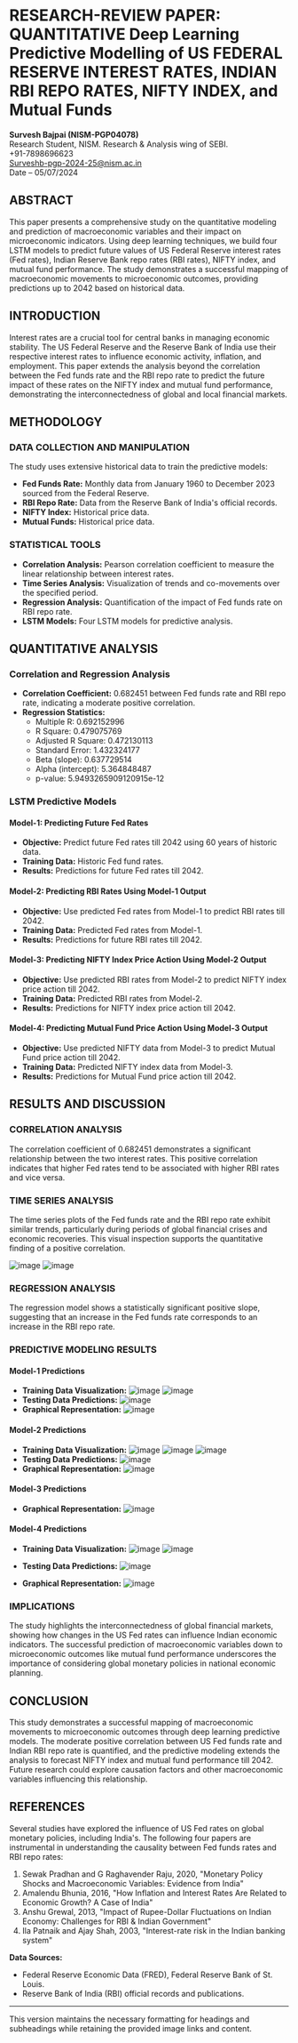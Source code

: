 # RESEARCH-REVIEW PAPER: QUANTITATIVE Deep Learning Predictive Modelling of US FEDERAL RESERVE INTEREST RATES, INDIAN RBI REPO RATES, NIFTY INDEX, and Mutual Funds

**Survesh Bajpai (NISM-PGP04078)**  
Research Student, NISM. Research & Analysis wing of SEBI.  
+91-7898696623  
Surveshb-pgp-2024-25@nism.ac.in  
Date – 05/07/2024

## ABSTRACT
This paper presents a comprehensive study on the quantitative modeling and prediction of macroeconomic variables and their impact on microeconomic indicators. Using deep learning techniques, we build four LSTM models to predict future values of US Federal Reserve interest rates (Fed rates), Indian Reserve Bank repo rates (RBI rates), NIFTY index, and mutual fund performance. The study demonstrates a successful mapping of macroeconomic movements to microeconomic outcomes, providing predictions up to 2042 based on historical data.

## INTRODUCTION
Interest rates are a crucial tool for central banks in managing economic stability. The US Federal Reserve and the Reserve Bank of India use their respective interest rates to influence economic activity, inflation, and employment. This paper extends the analysis beyond the correlation between the Fed funds rate and the RBI repo rate to predict the future impact of these rates on the NIFTY index and mutual fund performance, demonstrating the interconnectedness of global and local financial markets.

## METHODOLOGY

### DATA COLLECTION AND MANIPULATION
The study uses extensive historical data to train the predictive models:
- **Fed Funds Rate:** Monthly data from January 1960 to December 2023 sourced from the Federal Reserve.
- **RBI Repo Rate:** Data from the Reserve Bank of India's official records.
- **NIFTY Index:** Historical price data.
- **Mutual Funds:** Historical price data.

### STATISTICAL TOOLS
- **Correlation Analysis:** Pearson correlation coefficient to measure the linear relationship between interest rates.
- **Time Series Analysis:** Visualization of trends and co-movements over the specified period.
- **Regression Analysis:** Quantification of the impact of Fed funds rate on RBI repo rate.
- **LSTM Models:** Four LSTM models for predictive analysis.

## QUANTITATIVE ANALYSIS

### Correlation and Regression Analysis
- **Correlation Coefficient:** 0.682451 between Fed funds rate and RBI repo rate, indicating a moderate positive correlation.
- **Regression Statistics:**
  - Multiple R: 0.692152996
  - R Square: 0.479075769
  - Adjusted R Square: 0.472130113
  - Standard Error: 1.432324177
  - Beta (slope): 0.637729514
  - Alpha (intercept): 5.364848487
  - p-value: 5.9493265909120915e-12

### LSTM Predictive Models

#### Model-1: Predicting Future Fed Rates
- **Objective:** Predict future Fed rates till 2042 using 60 years of historic data.
- **Training Data:** Historic Fed fund rates.
- **Results:** Predictions for future Fed rates till 2042.

#### Model-2: Predicting RBI Rates Using Model-1 Output
- **Objective:** Use predicted Fed rates from Model-1 to predict RBI rates till 2042.
- **Training Data:** Predicted Fed rates from Model-1.
- **Results:** Predictions for future RBI rates till 2042.

#### Model-3: Predicting NIFTY Index Price Action Using Model-2 Output
- **Objective:** Use predicted RBI rates from Model-2 to predict NIFTY index price action till 2042.
- **Training Data:** Predicted RBI rates from Model-2.
- **Results:** Predictions for NIFTY index price action till 2042.

#### Model-4: Predicting Mutual Fund Price Action Using Model-3 Output
- **Objective:** Use predicted NIFTY data from Model-3 to predict Mutual Fund price action till 2042.
- **Training Data:** Predicted NIFTY index data from Model-3.
- **Results:** Predictions for Mutual Fund price action till 2042.

## RESULTS AND DISCUSSION

### CORRELATION ANALYSIS
The correlation coefficient of 0.682451 demonstrates a significant relationship between the two interest rates. This positive correlation indicates that higher Fed rates tend to be associated with higher RBI rates and vice versa.

### TIME SERIES ANALYSIS
The time series plots of the Fed funds rate and the RBI repo rate exhibit similar trends, particularly during periods of global financial crises and economic recoveries. This visual inspection supports the quantitative finding of a positive correlation.

![image](https://github.com/user-attachments/assets/03455b52-f4f1-4c24-93b9-0fa7830e464a)
![image](https://github.com/user-attachments/assets/e2270072-c796-4301-8390-24cd3dd2d06f)

### REGRESSION ANALYSIS
The regression model shows a statistically significant positive slope, suggesting that an increase in the Fed funds rate corresponds to an increase in the RBI repo rate.

### PREDICTIVE MODELING RESULTS

#### Model-1 Predictions
- **Training Data Visualization:**
  ![image](https://github.com/user-attachments/assets/f3929433-ae52-49a3-ac4d-3135c207ca47)
  ![image](https://github.com/user-attachments/assets/9791d963-48b7-4280-8aba-5746ab9c7415)
- **Testing Data Predictions:**
  ![image](https://github.com/user-attachments/assets/4489b34a-1d0e-4419-b722-036c9e06690a)
- **Graphical Representation:**
  ![image](https://github.com/user-attachments/assets/5e88dc99-5f29-4e0c-9e96-ad5468de470c)

#### Model-2 Predictions
- **Training Data Visualization:**
  ![image](https://github.com/user-attachments/assets/f81f91f4-7c01-4ccf-a84a-86cc30194a02)
  ![image](https://github.com/user-attachments/assets/3d48bb7b-d79b-4156-a172-d7ee4f4ef73c)
  ![image](https://github.com/user-attachments/assets/c8a63e68-b6ee-4546-b7a4-bd4e2a5747ae)
- **Testing Data Predictions:**
  ![image](https://github.com/user-attachments/assets/ad1eb8e1-8434-4b97-9290-7758bfca5bfb)
- **Graphical Representation:**
  ![image](https://github.com/user-attachments/assets/feb144bb-7129-4bf8-af6d-5ac387a0181c)

#### Model-3 Predictions
- **Graphical Representation:**
  ![image](https://github.com/user-attachments/assets/7d63802e-6088-4069-82f9-8b5cec901b5f)

#### Model-4 Predictions

- **Training Data Visualization:**
  ![image](https://github.com/user-attachments/assets/2f0fbba5-60d8-49ec-8231-f35f972ef0d2)
  ![image](https://github.com/user-attachments/assets/625f8780-22f7-4440-a36f-b6403162373a)


- **Testing Data Predictions:**
![image](https://github.com/user-attachments/assets/f77672a9-8631-454b-885f-eed3d43dd0d9)


- **Graphical Representation:**
 ![image](https://github.com/user-attachments/assets/0cc03733-f162-4d35-80b1-0fadc45eea4e)


### IMPLICATIONS
The study highlights the interconnectedness of global financial markets, showing how changes in the US Fed rates can influence Indian economic indicators. The successful prediction of macroeconomic variables down to microeconomic outcomes like mutual fund performance underscores the importance of considering global monetary policies in national economic planning.

## CONCLUSION
This study demonstrates a successful mapping of macroeconomic movements to microeconomic outcomes through deep learning predictive models. The moderate positive correlation between US Fed funds rate and Indian RBI repo rate is quantified, and the predictive modeling extends the analysis to forecast NIFTY index and mutual fund performance till 2042. Future research could explore causation factors and other macroeconomic variables influencing this relationship.

## REFERENCES
Several studies have explored the influence of US Fed rates on global monetary policies, including India's. The following four papers are instrumental in understanding the causality between Fed funds rates and RBI repo rates:
1. Sewak Pradhan and G Raghavender Raju, 2020, "Monetary Policy Shocks and Macroeconomic Variables: Evidence from India"
2. Amalendu Bhunia, 2016, "How Inflation and Interest Rates Are Related to Economic Growth? A Case of India"
3. Anshu Grewal, 2013, "Impact of Rupee-Dollar Fluctuations on Indian Economy: Challenges for RBI & Indian Government"
4. Ila Patnaik and Ajay Shah, 2003, "Interest-rate risk in the Indian banking system"

**Data Sources:**
- Federal Reserve Economic Data (FRED), Federal Reserve Bank of St. Louis.
- Reserve Bank of India (RBI) official records and publications.

---

This version maintains the necessary formatting for headings and subheadings while retaining the provided image links and content.
